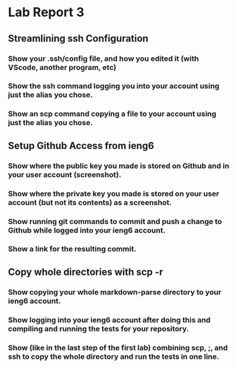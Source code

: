 # Lab Report 3

## Streamlining ssh Configuration
### Show your .ssh/config file, and how you edited it (with VScode, another program, etc)

### Show the ssh command logging you into your account using just the alias you chose.

### Show an scp command copying a file to your account using just the alias you chose.



## Setup Github Access from ieng6
### Show where the public key you made is stored on Github and in your user account (screenshot).

### Show where the private key you made is stored on your user account (but not its contents) as a screenshot.

### Show running git commands to commit and push a change to Github while logged into your ieng6 account.

### Show a link for the resulting commit.



## Copy whole directories with scp -r
### Show copying your whole markdown-parse directory to your ieng6 account.

### Show logging into your ieng6 account after doing this and compiling and running the tests for your repository.

### Show (like in the last step of the first lab) combining scp, ;, and ssh to copy the whole directory and run the tests in one line.


